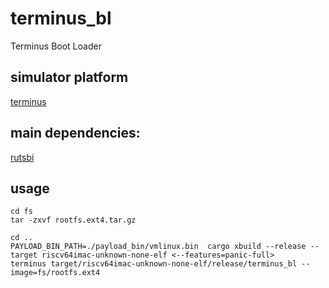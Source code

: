 # terminus_bl
Terminus Boot Loader

## simulator platform 
[terminus](https://github.com/shady831213/terminus)

## main dependencies:
[rutsbi](https://github.com/luojia65/rustsbi)

## usage
```
cd fs
tar -zxvf rootfs.ext4.tar.gz

cd ..
PAYLOAD_BIN_PATH=./payload_bin/vmlinux.bin  cargo xbuild --release --target riscv64imac-unknown-none-elf <--features=panic-full>
terminus target/riscv64imac-unknown-none-elf/release/terminus_bl --image=fs/rootfs.ext4
```
